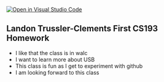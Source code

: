 [![Open in Visual Studio Code](https://classroom.github.com/assets/open-in-vscode-2e0aaae1b6195c2367325f4f02e2d04e9abb55f0b24a779b69b11b9e10269abc.svg)](https://classroom.github.com/online_ide?assignment_repo_id=20243312&assignment_repo_type=AssignmentRepo)


## Landon Trussler-Clements First CS193 Homework
- I like that the class is in walc
- I want to learn more about USB
- This class is fun as I get to experiment with github
- I am looking forward to this class
